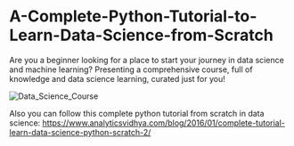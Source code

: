﻿# A-Complete-Python-Tutorial-to-Learn-Data-Science-from-Scratch

Are you a beginner looking for a place to start your journey in data science and machine learning? Presenting a comprehensive course, full of knowledge and data science learning, curated just for you!

![Data_Science_Course](https://user-images.githubusercontent.com/29576337/214331475-333cde1f-9baa-4482-99c0-2fabf90d1e4d.jpg)

Also you can follow this complete python tutorial from scratch in data science: https://www.analyticsvidhya.com/blog/2016/01/complete-tutorial-learn-data-science-python-scratch-2/
